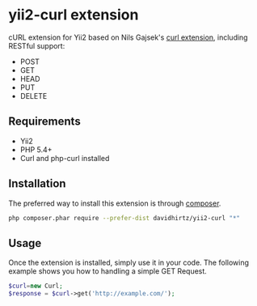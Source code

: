 yii2-curl extension
===================
cURL extension for Yii2 based on Nils Gajsek's [curl extension](https://github.com/linslin/Yii2-Curl), including RESTful support:

 - POST
 - GET
 - HEAD
 - PUT
 - DELETE

Requirements
------------
- Yii2
- PHP 5.4+
- Curl and php-curl installed


Installation
------------

The preferred way to install this extension is through [composer](http://getcomposer.org/download/).

```bash
php composer.phar require --prefer-dist davidhirtz/yii2-curl "*"
```


Usage
-----

Once the extension is installed, simply use it in your code. The following example shows you how to handling a simple GET Request. 

```php
$curl=new Curl;
$response = $curl->get('http://example.com/');
```